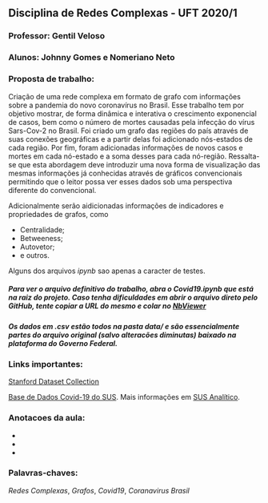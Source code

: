 ## Disciplina de Redes Complexas - UFT 2020/1
### Professor: Gentil Veloso
### Alunos: Johnny Gomes e Nomeriano Neto

### Proposta de trabalho:
Criação de uma rede complexa em formato de grafo com informações sobre a pandemia do novo coronavírus no Brasil.
Esse trabalho tem por objetivo mostrar, de forma dinâmica e interativa o crescimento exponencial de casos, bem como o número de mortes causadas pela infecção do vírus Sars-Cov-2 no Brasil. Foi criado um grafo das regiões do país através de suas conexões geográficas e a partir delas foi adicionado nós-estados de cada região. Por fim, foram adicionadas informações de novos casos e mortes em cada nó-estado e a soma desses para cada nó-região. Ressalta-se que esta abordagem deve introduzir uma nova forma de visualização das mesmas informações já conhecidas através de gráficos convencionais permitindo que o leitor possa ver esses dados sob uma perspectiva diferente do convencional.

Adicionalmente serão aidicionadas informações de indicadores e propriedades de grafos, como
* Centralidade;
* Betweeness;
* Autovetor;
* e outros.

Alguns dos arquivos *ipynb* sao apenas a caracter de testes.

##### Para ver o arquivo definitivo do trabalho, abra o **Covid19.ipynb** que está na raiz do projeto. Caso tenha dificuldades em abrir o arquivo direto pelo GitHub, tente copiar a URL do mesmo e colar no [NbViewer](https://nbviewer.jupyter.org/)

##### Os dados em *.csv* estão todos na pasta *data/* e são essencialmente partes do arquivo original (salvo alteracões diminutas) baixado na plataforma do Governo Federal.



### Links importantes:
[Stanford Dataset Collection](http://snap.stanford.edu/data/)

[Base de Dados Covid-19 do SUS](https://covid.saude.gov.br/). Mais informações em [SUS Analítico](https://susanalitico.saude.gov.br/).


### Anotacoes da aula:
-
-
-



### Palavras-chaves:
*Redes Complexas*, *Grafos*, *Covid19*, *Coranavirus Brasil*
